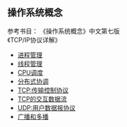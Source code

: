 ## 操作系统概念

参考书目：
《操作系统概念》中文第七版  
《TCP/IP协议详解》  

+ [进程管理](ProcessManagement.md)
+ [线程管理](ThreadManagement.md)
+ [CPU调度](CpuManagement.md)
+ [分布式协调](DFS_1.md)
+ [TCP:传输控制协议](tcp1.md)
+ [TCP的交互数据流](tcp2.md)
+ [UDP:用户数据报协议](udp1.md)
+ [广播和多播](tcpip12.md)
